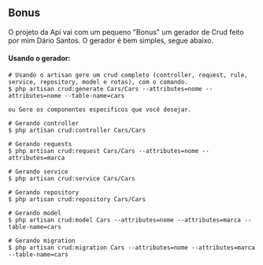 ## Bonus

O projeto da Api vai com um pequeno "Bonus" um gerador de Crud feito por mim Dário Santos. O gerador é bem simples, segue abaixo.

#### Usando o gerador:
```
# Usando o artisan gere um crud completo (controller, request, rule, service, repository, model e rotas), com o comando.
$ php artisan crud:generate Cars/Cars --attributes=nome --attributes=nome --table-name=cars

ou Gere os componentes especificos que você desejar.

# Gerando controller
$ php artisan crud:controller Cars/Cars

# Gerando requests
$ php artisan crud:request Cars/Cars --attributes=nome --attributes=marca

# Gerando service
$ php artisan crud:service Cars/Cars

# Gerando repository
$ php artisan crud:repository Cars/Cars

# Gerando model
$ php artisan crud:model Cars --attributes=nome --attributes=marca --table-name=cars

# Gerando migration
$ php artisan crud:migration Cars --attributes=nome --attributes=marca --table-name=cars
```
